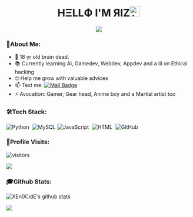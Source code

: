 ### <h1 align='center'> HΞLLФ I'M ЯIZ<img src="https://user-images.githubusercontent.com/1303154/88677602-1635ba80-d120-11ea-84d8-d263ba5fc3c0.gif" width="28px" alt="hi"></h1>
<p align='center'><img src="https://user-images.githubusercontent.com/73348960/108745603-ba67ce80-7554-11eb-8be8-1089870b1af1.gif"></p>

### 📌About Me:

- 🤪 18 yr old brain dead.
- 📚 Currently learning Ai, Gamedev, Webdev, Appdev and a lil on Ethical hacking
- 🤓 Help me grow with valuable advices
- 📫 Text me: [![Mail Badge](https://img.shields.io/badge/-@uza.-e84393?style=flat&labelColor=e84393&logo=instagram&logoColor=black)](https://instagram.com/_uza._)
- ⚡ Avocation: Gamer, Gear head, Anime boy and a Martial artist too

### 🛠️Tech Stack:

![Python](https://img.shields.io/badge/-Python-05122A?style=flat&logo=python)&nbsp;
![MySQL](http://img.shields.io/badge/-MySQL-05122A?style=flat-square&logo=mysql&logoColor=owlnight)
![JavaScript](https://img.shields.io/badge/-JavaScript-05122A?style=flat&logo=javascript)&nbsp;
![HTML](https://img.shields.io/badge/-HTML-05122A?style=flat&logo=HTML5)&nbsp;
![GitHub](https://img.shields.io/badge/-GitHub-05122A?style=flat&logo=github)&nbsp;

### 👣Profile Visits:

![visitors](https://visitor-badge-reloaded.herokuapp.com/badge?page_id=XEn0CidE.XEn0CidE&color=00cf00)

<p align="left"> <img src = "https://user-images.githubusercontent.com/73348960/108746373-ae304100-7555-11eb-8de5-cb0914c347bf.gif"> </p>

### 🎓Github Stats:

![XEn0CidE's github stats](https://github-readme-stats.vercel.app/api?username=XEn0CidE&count_private=true&show_icons=true&theme=great-gatsby)
 
  <img src="https://github-profile-trophy.vercel.app/?username=XEn0CidE&theme=dracula&rank=SECRET,SSS,SS,S,AAA,AA,A,B" />


 
